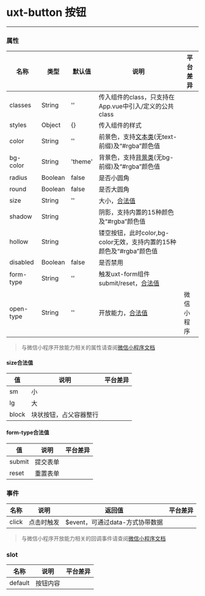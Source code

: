 
# uxt-button 按钮

---

### 属性
|名称|类型|默认值|说明|平台差异|
|-|-|-|-|-|
|classes|String|''|传入组件的class，只支持在App.vue中引入/定义的公共class|
|styles|Object|{}|传入组件的样式|
|color|String|''|前景色，支持[文本类](../style.md#文本类)(无text-前缀)及“#rgba”颜色值|
|bg-color|String|'theme'|背景色，支持[背景类](../style.md#背景类)(无bg-前缀)及“#rgba”颜色值|
|radius|Boolean|false|是否小圆角|
|round|Boolean|false|是否大圆角|
|size|String|''|大小，[合法值](#size合法值)|
|shadow|String||阴影，支持内置的15种颜色及“#rgba”颜色值|
|hollow|String||镂空按钮，此时color,bg-color无效，支持内置的15种颜色及“#rgba”颜色值|
|disabled|Boolean|false|是否禁用|
|form-type|String|''|触发uxt-form组件submit/reset，[合法值](#form-type合法值)|
|open-type|String|''|开放能力，[合法值](https://developers.weixin.qq.com/miniprogram/dev/component/button.html)|微信小程序|
> 与微信小程序开放能力相关的属性请查阅[微信小程序文档](https://developers.weixin.qq.com/miniprogram/dev/component/button.html)

#### size合法值
|值|说明|平台差异|
|-|-|-|
|sm|小|
|lg|大|
|block|块状按钮，占父容器整行|

#### form-type合法值
|值|说明|平台差异|
|-|-|-|
|submit|提交表单|
|reset|重置表单|


### 事件
|名称|说明|返回值|平台差异|
|-|-|-|-|
|click|点击时触发|$event，可通过data-方式协带数据|
> 与微信小程序开放能力相关的回调事件请查阅[微信小程序文档](https://developers.weixin.qq.com/miniprogram/dev/component/button.html)

### slot
|名称|说明|平台差异|
|-|-|-|
|default|按钮内容|